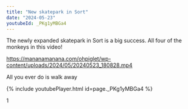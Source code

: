 ```yaml
---
title: "New skatepark in Sort"
date: "2024-05-23"
youtubeId: _PKg1yMBGa4
---
```


The newly expanded skatepark in Sort is a big success. All four of the monkeys in this video!

https://mananamanana.com/ohpiglet/wp-content/uploads/2024/05/20240523_180828.mp4

All you ever do is walk away

{% include youtubePlayer.html id=page._PKg1yMBGa4 %}

1
